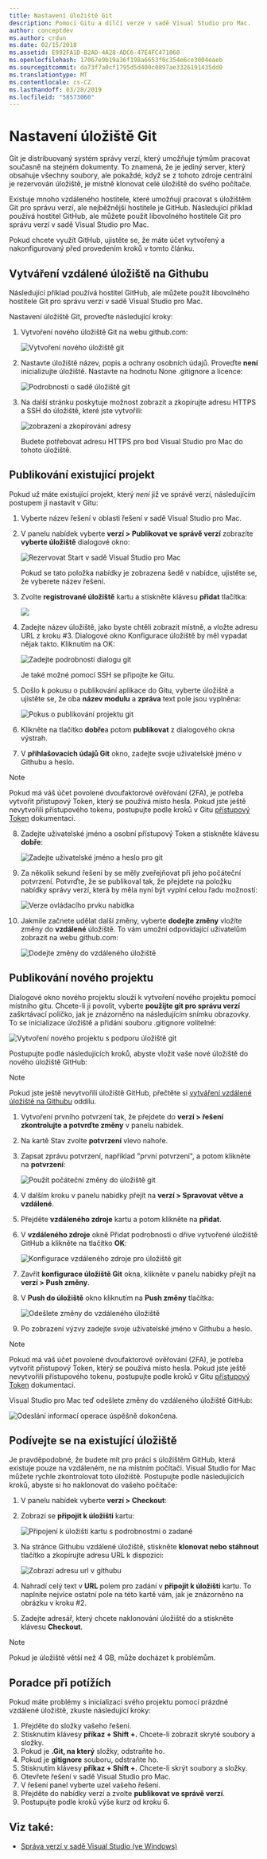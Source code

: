 ```yaml
---
title: Nastavení úložiště Git
description: Pomocí Gitu a dílčí verze v sadě Visual Studio pro Mac.
author: conceptdev
ms.author: crdun
ms.date: 02/15/2018
ms.assetid: E992FA1D-B2AD-4A28-ADC6-47E4FC471060
ms.openlocfilehash: 17067e9b19a36f198a6653f0c354e6ce3004eaeb
ms.sourcegitcommit: da73f7a0cf1795d5d400c0897ae3326191435dd0
ms.translationtype: MT
ms.contentlocale: cs-CZ
ms.lasthandoff: 03/28/2019
ms.locfileid: "58573060"
---
```

# <a name="set-up-a-git-repository"></a>Nastavení úložiště Git

Git je distribuovaný systém správy verzí, který umožňuje týmům pracovat současně na stejném dokumenty. To znamená, že je jediný server, který obsahuje všechny soubory, ale pokaždé, když se z tohoto zdroje centrální je rezervován úložiště, je místně klonovat celé úložiště do svého počítače.

Existuje mnoho vzdáleného hostitele, které umožňují pracovat s úložištěm Git pro správu verzí, ale nejběžnější hostitele je GitHub. Následující příklad používá hostitel GitHub, ale můžete použít libovolného hostitele Git pro správu verzí v sadě Visual Studio pro Mac.

Pokud chcete využít GitHub, ujistěte se, že máte účet vytvořený a nakonfigurovaný před provedením kroků v tomto článku.

## <a name="creating-a-remote-repo-on-github"></a>Vytváření vzdálené úložiště na Githubu

Následující příklad používá hostitel GitHub, ale můžete použít libovolného hostitele Git pro správu verzí v sadě Visual Studio pro Mac.

Nastavení úložiště Git, proveďte následující kroky:

1. Vytvoření nového úložiště Git na webu github.com:

    ![Vytvoření nového úložiště git](media/version-control-git1-sml.png)

2. Nastavte úložiště název, popis a ochrany osobních údajů. Proveďte **není** inicializujte úložiště. Nastavte na hodnotu None .gitignore a licence:

    ![Podrobnosti o sadě úložiště git](media/version-control-git2.png)

3. Na další stránku poskytuje možnost zobrazit a zkopírujte adresu HTTPS a SSH do úložiště, které jste vytvořili:

    ![zobrazení a zkopírování adresy](media/version-control-git3.png)

   Budete potřebovat adresu HTTPS pro bod Visual Studio pro Mac do tohoto úložiště.

## <a name="publishing-an-existing-project"></a>Publikování existující projekt

Pokud už máte existující projekt, který _není_ již ve správě verzí, následujícím postupem ji nastavit v Gitu:

1.  Vyberte název řešení v oblasti řešení v sadě Visual Studio pro Mac.

2. V panelu nabídek vyberte **verzí > Publikovat ve správě verzí** zobrazíte **vyberte úložiště** dialogové okno:

    ![Rezervovat Start v sadě Visual Studio pro Mac](media/version-control-git4-sml.png)

    Pokud se tato položka nabídky je zobrazena šedě v nabídce, ujistěte se, že vyberete název řešení.

3. Zvolte **registrované úložiště** kartu a stiskněte klávesu **přidat** tlačítka:

    ![](media/version-control-git5.png)

4. Zadejte název úložiště, jako byste chtěli zobrazit místně, a vložte adresu URL z kroku #3. Dialogové okno Konfigurace úložiště by měl vypadat nějak takto. Kliknutím na OK:

    ![Zadejte podrobnosti dialogu git](media/version-control-git6.png)

    Je také možné pomocí SSH se připojte ke Gitu.

5. Došlo k pokusu o publikování aplikace do Gitu, vyberte úložiště a ujistěte se, že oba **název modulu** a **zpráva** text pole jsou vyplněna:

    ![Pokus o publikování projektu git](media/version-control-git7.png)

6. Klikněte na tlačítko **dobře**a potom **publikovat** z dialogového okna výstrah.

7. V **přihlašovacích údajů Git** okno, zadejte svoje uživatelské jméno v Githubu a heslo. 

> [!NOTE]
> Pokud má váš účet povolené dvoufaktorové ověřování (2FA), je potřeba vytvořit přístupový Token, který se používá místo hesla. Pokud jste ještě nevytvořili přístupového tokenu, postupujte podle kroků v Gitu [přístupový Token](https://help.github.com/articles/creating-an-access-token-for-command-line-use/) dokumentaci.

8. Zadejte uživatelské jméno a osobní přístupový Token a stiskněte klávesu **dobře**:

    ![Zadejte uživatelské jméno a heslo pro git](media/version-control-git9-sml.png)

9. Za několik sekund řešení by se měly zveřejňovat při jeho počáteční potvrzení. Potvrďte, že se publikoval tak, že přejdete na položku nabídky správy verzí, která by měla nyní být vyplní celou řadu možností:

    ![Verze ovládacího prvku nabídka](media/version-control-git10.png)

10. Jakmile začnete udělat další změny, vyberte **dodejte změny** vložíte změny do **vzdálené** úložiště. To vám umožní odpovídající uživatelům zobrazit na webu github.com:

    ![Dodejte změny do vzdáleného úložiště](media/version-control-git11.png)

## <a name="publishing-a-new-project"></a>Publikování nového projektu

Dialogové okno nového projektu slouží k vytvoření nového projektu pomocí místního gitu. Chcete-li ji povolit, vyberte **použijte git pro správu verzí** zaškrtávací políčko, jak je znázorněno na následujícím snímku obrazovky. To se inicializace úložiště a přidání souboru .gitignore volitelné:

![Vytvoření nového projektu s podporu úložiště git](media/version-control-git-publish-new1.png)

Postupujte podle následujících kroků, abyste vložit vaše nové úložiště do nového úložiště GitHub:

> [!NOTE]
> Pokud jste ještě nevytvořili úložiště GitHub, přečtěte si [vytváření vzdálené úložiště na Githubu](#creating-a-remote-repo-on-github) oddílu.

1. Vytvoření prvního potvrzení tak, že přejdete do **verzí > řešení zkontrolujte a potvrďte změny** v panelu nabídek.

2. Na kartě Stav zvolte **potvrzení** vlevo nahoře.

3. Zapsat zprávu potvrzení, například "první potvrzení", a potom klikněte na **potvrzení**:

    ![Použít počáteční změny do úložiště git](media/version-control-git-publish-new2.png)

4. V dalším kroku v panelu nabídky přejít na **verzí > Spravovat větve a vzdálené**.

5. Přejděte **vzdáleného zdroje** kartu a potom klikněte na **přidat**.

6. V **vzdáleného zdroje** okně Přidat podrobnosti o dříve vytvořené úložiště GitHub a klikněte na tlačítko **OK**:

    ![Konfigurace vzdáleného zdroje pro úložiště git](media/version-control-git-publish-new3.png)

7. Zavřít **konfigurace úložiště Git** okna, klikněte v panelu nabídky přejít na **verzí > Push změny**.

8. V **Push do úložiště** okno kliknutím na **Push změny** tlačítka:

    ![Odešlete změny do vzdáleného úložiště](media/version-control-git-publish-new4.png)

9. Po zobrazení výzvy zadejte svoje uživatelské jméno v Githubu a heslo.

> [!NOTE]
> Pokud má váš účet povolené dvoufaktorové ověřování (2FA), je potřeba vytvořit přístupový Token, který se používá místo hesla. Pokud jste ještě nevytvořili přístupového tokenu, postupujte podle kroků v Gitu [přístupový Token](https://help.github.com/articles/creating-an-access-token-for-command-line-use/) dokumentaci.

Visual Studio pro Mac teď odešlete změny do vzdáleného úložiště GitHub:

![Odeslání informací operace úspěšně dokončena.](media/version-control-git11.png)

## <a name="check-out-an-existing-repository"></a>Podívejte se na existující úložiště

Je pravděpodobné, že budete mít pro práci s úložištěm GitHub, která existuje pouze na vzdáleném, ne na místním počítači. Visual Studio for Mac můžete rychle zkontrolovat toto úložiště. Postupujte podle následujících kroků, abyste si ho naklonovat do vašeho počítače:

1. V panelu nabídek vyberte **verzí > Checkout**:

2. Zobrazí se **připojit k úložišti** kartu:

    ![Připojení k úložišti kartu s podrobnostmi o zadané](media/version-control-git13.png)

3. Na stránce Githubu vzdálené úložiště, stiskněte **klonovat nebo stáhnout** tlačítko a zkopírujte adresu URL k dispozici:

    ![Zobrazí adresu url v githubu](media/version-control-git14.png)

4. Nahradí celý text v **URL** polem pro zadání v **připojit k úložišti** kartu. To naplníte nejvíce ostatní pole na této kartě vám, jak je znázorněno na obrázku v kroku #2.

5. Zadejte adresář, který chcete naklonování úložiště do a stiskněte klávesu **Checkout**.

> [!NOTE]
> Pokud je úložiště větší než 4 GB, může docházet k problémům.

## <a name="troubleshooting"></a>Poradce při potížích

Pokud máte problémy s inicializaci svého projektu pomocí prázdné vzdálené úložiště, zkuste následující kroky:

1. Přejděte do složky vašeho řešení.
1. Stisknutím klávesy **příkaz + Shift +.** Chcete-li zobrazit skryté soubory a složky.
1. Pokud je **.Git, na který** složky, odstraňte ho.
1. Pokud je **gitignore** souboru, odstraňte ho.
1. Stisknutím klávesy **příkaz + Shift +.** Chcete-li skrýt soubory a složky.
1. Otevřete řešení v sadě Visual Studio pro Mac.
1. V řešení panel vyberte uzel vašeho řešení.
1. Přejděte do nabídky verzí a zvolte **publikovat ve správě verzí**.
1. Postupujte podle kroků výše kurz od kroku 6.

## <a name="see-also"></a>Viz také:

- [Správa verzí v sadě Visual Studio (ve Windows)](/visualstudio/version-control/)
